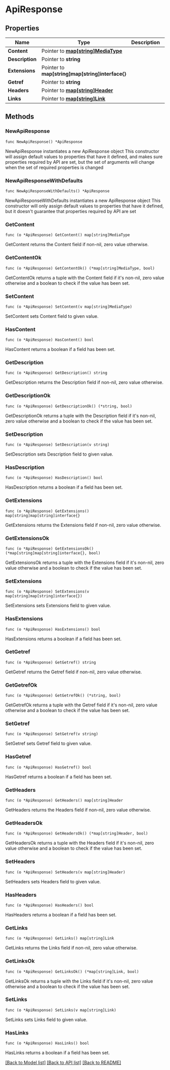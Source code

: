 # ApiResponse

## Properties

Name | Type | Description | Notes
------------ | ------------- | ------------- | -------------
**Content** | Pointer to [**map[string]MediaType**](MediaType.md) |  | [optional] 
**Description** | Pointer to **string** |  | [optional] 
**Extensions** | Pointer to **map[string]map[string]interface{}** |  | [optional] 
**Getref** | Pointer to **string** |  | [optional] 
**Headers** | Pointer to [**map[string]Header**](Header.md) |  | [optional] 
**Links** | Pointer to [**map[string]Link**](Link.md) |  | [optional] 

## Methods

### NewApiResponse

`func NewApiResponse() *ApiResponse`

NewApiResponse instantiates a new ApiResponse object
This constructor will assign default values to properties that have it defined,
and makes sure properties required by API are set, but the set of arguments
will change when the set of required properties is changed

### NewApiResponseWithDefaults

`func NewApiResponseWithDefaults() *ApiResponse`

NewApiResponseWithDefaults instantiates a new ApiResponse object
This constructor will only assign default values to properties that have it defined,
but it doesn't guarantee that properties required by API are set

### GetContent

`func (o *ApiResponse) GetContent() map[string]MediaType`

GetContent returns the Content field if non-nil, zero value otherwise.

### GetContentOk

`func (o *ApiResponse) GetContentOk() (*map[string]MediaType, bool)`

GetContentOk returns a tuple with the Content field if it's non-nil, zero value otherwise
and a boolean to check if the value has been set.

### SetContent

`func (o *ApiResponse) SetContent(v map[string]MediaType)`

SetContent sets Content field to given value.

### HasContent

`func (o *ApiResponse) HasContent() bool`

HasContent returns a boolean if a field has been set.

### GetDescription

`func (o *ApiResponse) GetDescription() string`

GetDescription returns the Description field if non-nil, zero value otherwise.

### GetDescriptionOk

`func (o *ApiResponse) GetDescriptionOk() (*string, bool)`

GetDescriptionOk returns a tuple with the Description field if it's non-nil, zero value otherwise
and a boolean to check if the value has been set.

### SetDescription

`func (o *ApiResponse) SetDescription(v string)`

SetDescription sets Description field to given value.

### HasDescription

`func (o *ApiResponse) HasDescription() bool`

HasDescription returns a boolean if a field has been set.

### GetExtensions

`func (o *ApiResponse) GetExtensions() map[string]map[string]interface{}`

GetExtensions returns the Extensions field if non-nil, zero value otherwise.

### GetExtensionsOk

`func (o *ApiResponse) GetExtensionsOk() (*map[string]map[string]interface{}, bool)`

GetExtensionsOk returns a tuple with the Extensions field if it's non-nil, zero value otherwise
and a boolean to check if the value has been set.

### SetExtensions

`func (o *ApiResponse) SetExtensions(v map[string]map[string]interface{})`

SetExtensions sets Extensions field to given value.

### HasExtensions

`func (o *ApiResponse) HasExtensions() bool`

HasExtensions returns a boolean if a field has been set.

### GetGetref

`func (o *ApiResponse) GetGetref() string`

GetGetref returns the Getref field if non-nil, zero value otherwise.

### GetGetrefOk

`func (o *ApiResponse) GetGetrefOk() (*string, bool)`

GetGetrefOk returns a tuple with the Getref field if it's non-nil, zero value otherwise
and a boolean to check if the value has been set.

### SetGetref

`func (o *ApiResponse) SetGetref(v string)`

SetGetref sets Getref field to given value.

### HasGetref

`func (o *ApiResponse) HasGetref() bool`

HasGetref returns a boolean if a field has been set.

### GetHeaders

`func (o *ApiResponse) GetHeaders() map[string]Header`

GetHeaders returns the Headers field if non-nil, zero value otherwise.

### GetHeadersOk

`func (o *ApiResponse) GetHeadersOk() (*map[string]Header, bool)`

GetHeadersOk returns a tuple with the Headers field if it's non-nil, zero value otherwise
and a boolean to check if the value has been set.

### SetHeaders

`func (o *ApiResponse) SetHeaders(v map[string]Header)`

SetHeaders sets Headers field to given value.

### HasHeaders

`func (o *ApiResponse) HasHeaders() bool`

HasHeaders returns a boolean if a field has been set.

### GetLinks

`func (o *ApiResponse) GetLinks() map[string]Link`

GetLinks returns the Links field if non-nil, zero value otherwise.

### GetLinksOk

`func (o *ApiResponse) GetLinksOk() (*map[string]Link, bool)`

GetLinksOk returns a tuple with the Links field if it's non-nil, zero value otherwise
and a boolean to check if the value has been set.

### SetLinks

`func (o *ApiResponse) SetLinks(v map[string]Link)`

SetLinks sets Links field to given value.

### HasLinks

`func (o *ApiResponse) HasLinks() bool`

HasLinks returns a boolean if a field has been set.


[[Back to Model list]](../README.md#documentation-for-models) [[Back to API list]](../README.md#documentation-for-api-endpoints) [[Back to README]](../README.md)


